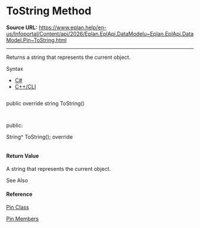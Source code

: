 # ToString Method

**Source URL:** https://www.eplan.help/en-us/Infoportal/Content/api/2026/Eplan.EplApi.DataModelu~Eplan.EplApi.DataModel.Pin~ToString.html

---

Returns a string that represents the current object.

Syntax

- [C#](#i-syntax-CS)
- [C++/CLI](#i-syntax-CPP2005)

```
```
public override string ToString()
```
```

```
```
public:
String^ ToString(); override
```
```

#### Return Value

A string that represents the current object.



See Also

#### Reference

[Pin Class](Eplan.EplApi.DataModelu~Eplan.EplApi.DataModel.Pin.html)
  
[Pin Members](Eplan.EplApi.DataModelu~Eplan.EplApi.DataModel.Pin_members.html)